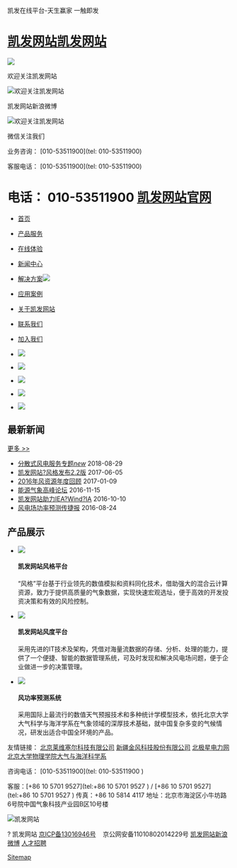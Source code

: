 凯发在线平台-天生赢家 一触即发



[凯发网站](/ "凯发网站")[凯发网站](/ "凯发网站")
================================

[![](/styles/images/enterPop.png)](/windGridPage.html)



欢迎关注凯发网站

![欢迎关注凯发网站](/styles/images/dxwind_xinlang.png)

凯发网站新浪微博

![欢迎关注凯发网站](/styles/images/dxwind_wechat.png)

微信关注我们

业务咨询：
 [010-53511900](tel: 010-53511900)

客服电话：
 [010-53511900](tel: 010-53511900)

电话： 010-53511900
[凯发网站官网](/index.html)
======================================

* [首页](/index.html)
* [产品服务](/products.html)
* [在线体验](/yunSever.html)
* [新闻中心](/news.html)
* [解决方案![](/styles/images/new-gif.gif)](/program.html)
* [应用案例](/application.html)
* [关于凯发网站](/about.html)
* [联系我们](/contactus.html)
* [加入我们](/joinus.html)



* [![](/images/s1.jpg)](/products1_01.html)
* [![](/images/s2.jpg)](/products1_02.html)
* [![](/images/s3.jpg)](/products1_03.html)
* [![](/images/s4.jpg)](/products1_04.html)
* [![](/images/s5.jpg)](/products1_05.html)



最新新闻
----

 [更多 >>](/news.html)

* [分散式风电服务专题*new*](/windGridPage.html) 2018-08-29
* [凯发网站?风格发布2.2版](/news_00017.html) 2017-06-05
* [2016年风资源年度回顾](/news_00016.html) 2017-01-09
* [能源气象高峰论坛](/news_00015.html) 2016-11-15
* [凯发网站助力IEA?Wind?IA](/news_00014.html) 2016-10-10
* [风电场功率预测传捷报](/news_00013.html) 2016-08-24

产品展示
----

* [![](/styles/images/daxianfengge.png)](http://windgrid.dxwind.com)

  #### 凯发网站风格平台

  “风格”平台基于行业领先的数值模拟和资料同化技术，借助强大的混合云计算资源，致力于提供高质量的气象数据，实现快速宏观选址，便于高效的开发投资决策和有效的风险控制。
* [![](/styles/images/cefengguanli.png)](/products1_05.html)

  #### 凯发网站风度平台

  采用先进的IT技术及架构，凭借对海量流数据的存储、分析、处理的能力，提供了一个便捷、智能的数据管理系统，可及时发现和解决风电场问题，便于企业做进一步的决策管理。
* [![](/styles/images/fenggonglv.png)](/products1_03.html)

  #### 风功率预测系统

  采用国际上最流行的数值天气预报技术和多种统计学模型技术，依托北京大学大气科学与海洋学系在气象领域的深厚技术基础，就中国复杂多变的气候情况，研发出适合中国全环境的产品。

友情链接：
[北京莱维塞尔科技有限公司](http://www.mt168.com)
[新疆金风科技股份有限公司](http://www.goldwind.cn)
[北极星电力网](http://www.bjx.com.cn)
[北京大学物理学院大气与海洋科学系](http://www.atmos.pku.edu.cn)

咨询电话： [010-53511900](tel: 010-53511900
)

客服：[+86 10 5701 9527](tel:+86 10 5701 9527 ) 
/ [+86 10 5701 9527](tel:+86 10 5701 9527 ) 
传真：+86 10 5814 4117 
地址：北京市海淀区小牛坊路6号院中国气象科技产业园B区10号楼

![凯发网站](/styles/images/footer_logo.jpg)

?
凯发网站
[京ICP备13016946号](http://beian.miit.gov.cn)    京公网安备11010802014229号
[凯发网站新浪微博](http://weibo.com/u/5541039385)
[人才招聘](http://sou.zhaopin.com/jobs/searchresult.ashx?jl=%E5%8C%97%E4%BA%AC&kw=%E5%8C%97%E6%96%B9%E5%A4%A7%E8%B4%A4&sm=0&p=1)




[Sitemap](/sitemap.xml)